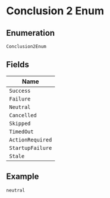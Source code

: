 
# Conclusion 2 Enum

## Enumeration

`Conclusion2Enum`

## Fields

| Name |
|  --- |
| `Success` |
| `Failure` |
| `Neutral` |
| `Cancelled` |
| `Skipped` |
| `TimedOut` |
| `ActionRequired` |
| `StartupFailure` |
| `Stale` |

## Example

```
neutral
```


